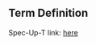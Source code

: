 ## Term Definition

Spec-Up-T link: <a href='https://weboftrust.github.io/WOT-terms/docs/glossary/JSON'>here</a>

